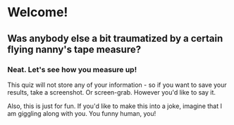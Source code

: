 # Welcome!
## Was anybody else a bit traumatized by a certain flying nanny's tape measure?
### Neat. Let's see how you measure up!

This quiz will not store any of your information - so if you want to save
your results, take a screenshot. Or screen-grab. However you'd like to say it.

Also, this is just for fun. If you'd like to make this into a joke, imagine that I am giggling along with you. You funny human, you!
